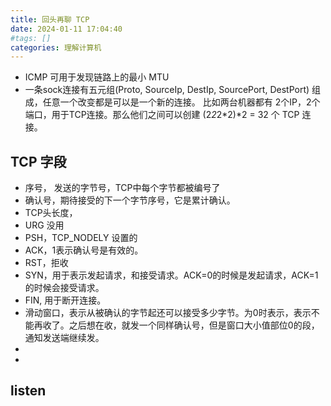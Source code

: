```yaml
---
title: 回头再聊 TCP
date: 2024-01-11 17:04:40
#tags: []
categories: 理解计算机 
---
```



- ICMP 可用于发现链路上的最小 MTU
- 一条sock连接有五元组(Proto, SourceIp, DestIp, SourcePort, DestPort) 组成，任意一个改变都是可以是一个新的连接。
  比如两台机器都有 2个IP，2个端口，用于TCP连接。那么他们之间可以创建 (2*2*2*2)*2 = 32 个 TCP 连接。

## TCP 字段

- 序号， 发送的字节号，TCP中每个字节都被编号了
- 确认号，期待接受的下一个字节序号，它是累计确认。
- TCP头长度，
- URG 没用
- PSH，TCP_NODELY 设置的
- ACK，1表示确认号是有效的。
- RST，拒收
- SYN，用于表示发起请求，和接受请求。ACK=0的时候是发起请求，ACK=1的时候会接受请求。
- FIN, 用于断开连接。
- 滑动窗口，表示从被确认的字节起还可以接受多少字节。为0时表示，表示不能再收了。之后想在收，就发一个同样确认号，但是窗口大小值部位0的段，通知发送端继续发。
- 
- 


## listen

